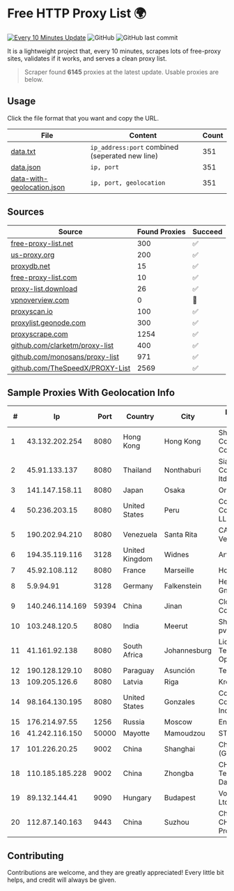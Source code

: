 
# Free HTTP Proxy List 🌍

[![Every 10 Minutes Update](https://github.com/mertguvencli/http-proxy-list/actions/workflows/main.yml/badge.svg?branch=main)](https://github.com/mertguvencli/http-proxy-list/actions/workflows/main.yml)
![GitHub](https://img.shields.io/github/license/mertguvencli/http-proxy-list)
![GitHub last commit](https://img.shields.io/github/last-commit/mertguvencli/http-proxy-list)

It is a lightweight project that, every 10 minutes, scrapes lots of free-proxy sites, validates if it works, and serves a clean proxy list.


> Scraper found **6145** proxies at the latest update. Usable proxies are below.

## Usage

Click the file format that you want and copy the URL.


|File|Content|Count|
|----|-------|-----|
|[data.txt](https://raw.githubusercontent.com/mertguvencli/http-proxy-list/main/proxy-list/data.txt)|`ip_address:port` combined (seperated new line)|351|
|[data.json](https://raw.githubusercontent.com/mertguvencli/http-proxy-list/main/proxy-list/data.json)|`ip, port`|351|
|[data-with-geolocation.json](https://raw.githubusercontent.com/mertguvencli/http-proxy-list/main/proxy-list/data-with-geolocation.json)|`ip, port, geolocation`|351|

## Sources

|Source|Found Proxies|Succeed|
|------|-------------|-------|
|[free-proxy-list.net](https://free-proxy-list.net)|300|✅|
|[us-proxy.org](https://www.us-proxy.org)|200|✅|
|[proxydb.net](http://proxydb.net)|15|✅|
|[free-proxy-list.com](https://free-proxy-list.com/?page=&port=&type%5B%5D=http&type%5B%5D=https&up_time=0&search=Search)|10|✅|
|[proxy-list.download](https://www.proxy-list.download/HTTP)|26|✅|
|[vpnoverview.com](https://vpnoverview.com/privacy/anonymous-browsing/free-proxy-servers)|0|🚫|
|[proxyscan.io](https://www.proxyscan.io)|100|✅|
|[proxylist.geonode.com](https://proxylist.geonode.com/api/proxy-list?limit=300&page=1&sort_by=lastChecked&sort_type=desc&protocols=http,https)|300|✅|
|[proxyscrape.com](https://api.proxyscrape.com/v2/?request=displayproxies&protocol=http&timeout=10000&country=all&ssl=all&anonymity=all)|1254|✅|
|[github.com/clarketm/proxy-list](https://raw.githubusercontent.com/clarketm/proxy-list/master/proxy-list-raw.txt)|400|✅|
|[github.com/monosans/proxy-list](https://raw.githubusercontent.com/monosans/proxy-list/main/proxies/http.txt)|971|✅|
|[github.com/TheSpeedX/PROXY-List](https://raw.githubusercontent.com/TheSpeedX/PROXY-List/master/http.txt)|2569|✅|


## Sample Proxies With Geolocation Info

|#|Ip|Port|Country|City|Internet Service Provider|
|-|--|----|-------|----|-------------------------|
|1|43.132.202.254|8080|Hong Kong|Hong Kong|Shenzhen Tencent Computer Systems Company Limited|
|2|45.91.133.137|8080|Thailand|Nonthaburi|Siamdata Communication Co., ltd.|
|3|141.147.158.11|8080|Japan|Osaka|Oracle Corporation|
|4|50.236.203.15|8080|United States|Peru|Comcast Cable Communications, LLC|
|5|190.202.94.210|8080|Venezuela|Santa Rita|CANTV Servicios, Venezuela|
|6|194.35.119.116|3128|United Kingdom|Widnes|Artnet Sp. z o.o.|
|7|45.92.108.112|8080|France|Marseille|Hosteur SAS|
|8|5.9.94.91|3128|Germany|Falkenstein|Hetzner Online GmbH|
|9|140.246.114.169|59394|China|Jinan|Cloud Computing Corporation|
|10|103.248.120.5|8080|India|Meerut|Shivansh Infotech pvt Ltd|
|11|41.161.92.138|8080|South Africa|Johannesburg|Liquid Telecommunications Operations Limited|
|12|190.128.129.10|8080|Paraguay|Asunción|Telecel S.A.|
|13|109.205.126.6|8080|Latvia|Riga|Kronospan Riga SIA|
|14|98.164.130.195|8080|United States|Gonzales|Cox Communications Inc.|
|15|176.214.97.55|1256|Russia|Moscow|Enforta-MSK|
|16|41.242.116.150|50000|Mayotte|Mamoudzou|STOI-block1|
|17|101.226.20.25|9002|China|Shanghai|China Telecom (Group)|
|18|110.185.185.228|9002|China|Zhongba|CHINANET SiChuan Telecom Internet Data Center|
|19|89.132.144.41|9090|Hungary|Budapest|Vodafone Hungary Ltd.|
|20|112.87.140.163|9443|China|Suzhou|China Unicom CHINA169 Jiangsu Province Network|



## Contributing

Contributions are welcome, and they are greatly appreciated! Every
little bit helps, and credit will always be given.

